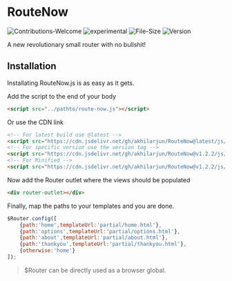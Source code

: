 # RouteNow
![Contributions-Welcome][contributions-url]
![experimental][experimental-badge]
![File-Size][size-image]
![Version][version-url]

A new revolutionary small router with no bullshit!

## Installation
Installating RouteNow.js is as easy as it gets.

Add the script to the end of your body
```html
<script src="../pathto/route-now.js"></script>
```

Or use the CDN link
```html
<!-- For latest build use @latest -->
<script src="https://cdn.jsdelivr.net/gh/akhilarjun/RouteNow@latest/js/route-now.js"></script>
<!-- For specific version use the version tag -->
<script src="https://cdn.jsdelivr.net/gh/akhilarjun/RouteNow@v1.2.2/js/route-now.js"></script>
<!-- For Minified -->
<script src="https://cdn.jsdelivr.net/gh/akhilarjun/RouteNow@v1.2.2/js/route-now.min.js"></script>
```

Now add the Router outlet where the views should be populated
```html
<div router-outlet></div>
```

Finally, map the paths to your templates and you are done.
```js
$Router.config([
    {path:'home',templateUrl:'partial/home.html'},
    {path:'options',templateUrl:'partial/options.html'},
    {path:'about',templateUrl:'partial/about.html'},
    {path:'thankyou',templateUrl:'partial/thankyou.html'},
    {otherwise:'home'}
]);
```
>$Router can be directly used as a browser global. 


[experimental-badge]: https://img.shields.io/badge/Stability-Experimental-orange.svg?style=flat-square
[size-image]: http://img.badgesize.io/akhilarjun/RouteNow/master/js/route-now.min.js.svg?compression=gzip&style=flat-square&label=Minified%20And%20Gzipped%20Size
[contributions-url]: https://img.shields.io/badge/Contributions-Welcome-blue.svg?style=flat-square
[version-url]: https://img.shields.io/github/v/release/akhilarjun/RouteNow?label=Release&style=flat-square
